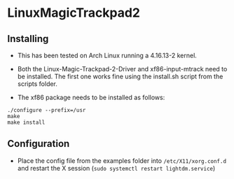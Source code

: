 # LinuxMagicTrackpad2

## Installing

- This has been tested on Arch Linux running a 4.16.13-2 kernel.

- Both the Linux-Magic-Trackpad-2-Driver and xf86-input-mtrack need to be installed. The first one works fine using the install.sh script from the scripts folder.

- The xf86 package needs to be installed as follows:

```
./configure --prefix=/usr
make
make install
```

## Configuration

- Place the config file from the examples folder into ```/etc/X11/xorg.conf.d``` and restart the X session (```sudo systemctl restart lightdm.service```)
